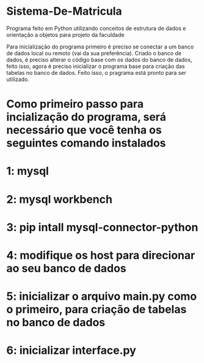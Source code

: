 # Sistema-De-Matricula
Programa feito em Python utilizando conceitos de estrutura de dados e orientação a objetos para projeto da faculdade

Para inicialização do programa primeiro é preciso se conectar a um banco de dados local ou remoto (vai da sua preferência). Criado o banco de dados,
é preciso alterar o código base com os dados do banco de dados, feito isso, agora é preciso inicializar o programa base para criação das tabelas no 
banco de dados. Feito isso, o pragrama está pronto para ser utilizado.

# Como primeiro passo para incialização do programa, será necessário que você tenha os seguintes comando instalados

# 1: mysql
# 2: mysql workbench
# 3: pip intall mysql-connector-python
# 4: modifique os host para direcionar ao seu banco de dados
# 5: inicializar o arquivo main.py como o primeiro, para criação de tabelas no banco de dados
# 6: inicializar interface.py
